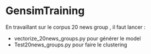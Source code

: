 # GensimTraining

En travaillant sur le corpus 20 news group , il faut lancer :
- vectorize_20news_groups.py  pour générer le model
- Test20news_groups.py pour faire le clustering